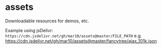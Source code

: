 # assets
Downloadable resources for demos, etc.


Example using jsDelivr:
    `https://cdn.jsdelivr.net/gh/mar10/assets@master/FILE_PATH`
e.g.
    https://cdn.jsdelivr.net/gh/mar10/assets@master/fancytree/ajax_101k.json
